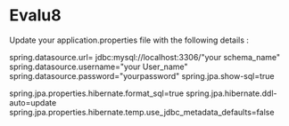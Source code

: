 # Evalu8

Update your application.properties file with the following details : 

spring.datasource.url= jdbc:mysql://localhost:3306/"your schema_name"
spring.datasource.username="your User_name"
spring.datasource.password="yourpassword"
spring.jpa.show-sql=true

spring.jpa.properties.hibernate.format_sql=true
spring.jpa.hibernate.ddl-auto=update
spring.jpa.properties.hibernate.temp.use_jdbc_metadata_defaults=false
